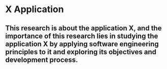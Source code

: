 # X Application
## This research is about the application X, and the importance of this research lies in studying the application X by applying software engineering principles to it and exploring its objectives and development process.
